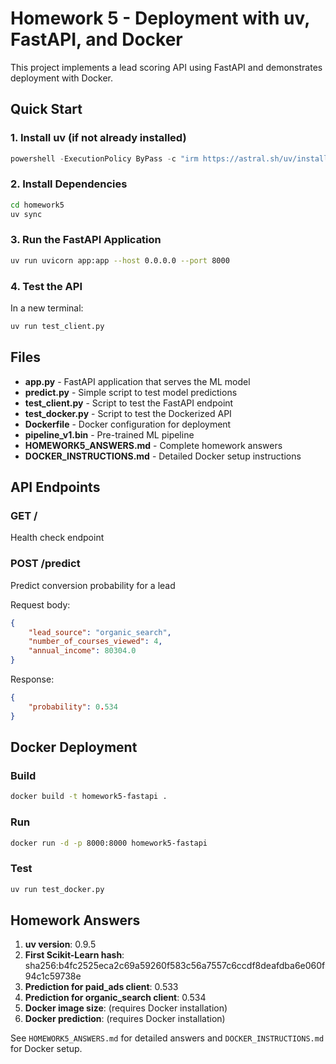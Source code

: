 # Homework 5 - Deployment with uv, FastAPI, and Docker

This project implements a lead scoring API using FastAPI and demonstrates deployment with Docker.

## Quick Start

### 1. Install uv (if not already installed)
```powershell
powershell -ExecutionPolicy ByPass -c "irm https://astral.sh/uv/install.ps1 | iex"
```

### 2. Install Dependencies
```bash
cd homework5
uv sync
```

### 3. Run the FastAPI Application
```bash
uv run uvicorn app:app --host 0.0.0.0 --port 8000
```

### 4. Test the API
In a new terminal:
```bash
uv run test_client.py
```

## Files

- **app.py** - FastAPI application that serves the ML model
- **predict.py** - Simple script to test model predictions
- **test_client.py** - Script to test the FastAPI endpoint
- **test_docker.py** - Script to test the Dockerized API
- **Dockerfile** - Docker configuration for deployment
- **pipeline_v1.bin** - Pre-trained ML pipeline
- **HOMEWORK5_ANSWERS.md** - Complete homework answers
- **DOCKER_INSTRUCTIONS.md** - Detailed Docker setup instructions

## API Endpoints

### GET /
Health check endpoint

### POST /predict
Predict conversion probability for a lead

Request body:
```json
{
    "lead_source": "organic_search",
    "number_of_courses_viewed": 4,
    "annual_income": 80304.0
}
```

Response:
```json
{
    "probability": 0.534
}
```

## Docker Deployment

### Build
```bash
docker build -t homework5-fastapi .
```

### Run
```bash
docker run -d -p 8000:8000 homework5-fastapi
```

### Test
```bash
uv run test_docker.py
```

## Homework Answers

1. **uv version**: 0.9.5
2. **First Scikit-Learn hash**: sha256:b4fc2525eca2c69a59260f583c56a7557c6ccdf8deafdba6e060f94c1c59738e
3. **Prediction for paid_ads client**: 0.533
4. **Prediction for organic_search client**: 0.534
5. **Docker image size**: (requires Docker installation)
6. **Docker prediction**: (requires Docker installation)

See `HOMEWORK5_ANSWERS.md` for detailed answers and `DOCKER_INSTRUCTIONS.md` for Docker setup.

